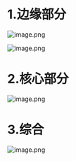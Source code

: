 # 1.边缘部分

![image.png](20201014005958-34hri9b-image.png)

![image.png](20201014010024-ha9bu5k-image.png)

# 2.核心部分

![image.png](20201014010038-er0t49u-image.png)

# 3.综合

![image.png](20201014015959-ihtr5tf-image.png)

